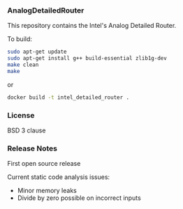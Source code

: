 ### AnalogDetailedRouter

This repository contains the Intel's Analog Detailed Router.

To build:
```bash
sudo apt-get update
sudo apt-get install g++ build-essential zlib1g-dev
make clean
make
```
or
```bash
docker build -t intel_detailed_router .
```

### License
BSD 3 clause

### Release Notes

First open source release

Current static code analysis issues:
* Minor memory leaks
* Divide by zero possible on incorrect inputs
